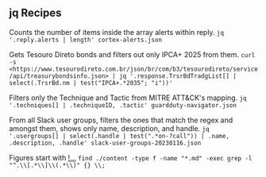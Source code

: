## jq Recipes

Counts the number of items inside the array alerts within reply.
`jq '.reply.alerts | length' cortex-alerts.json`

Gets Tesouro Direto bonds and filters out only IPCA+ 2025 from them.
`curl -s <https://www.tesourodireto.com.br/json/br/com/b3/tesourodireto/service/api/treasurybondsinfo.json> | jq '.response.TrsrBdTradgList[] | select(.TrsrBd.nm | test("IPCA+.*2035"; "i"))'`

Filters only the Technique and Tactic from MITRE ATT&CK's mapping.
`jq '.techniques[] | .techniqueID, .tactic' guardduty-navigator.json`

From all Slack user groups, filters the ones that match the regex and amongst them, shows only name, description, and handle.
`jq '.usergroups[] | select(.handle | test(".*on-?call")) | .name, .description, .handle' slack-user-groups-20230116.json`

Figures start with [!...](...)
`find ./content -type f -name "*.md" -exec grep -l "^.\\[.*\\]\\(.*\\)" {} \\;`

